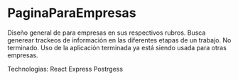 # PaginaParaEmpresas

Diseño general de para empresas en sus respectivos rubros. 
Busca generear trackeos de información en las diferentes etapas de un trabajo.
No terminado.
Uso de la aplicación terminada ya está siendo usada para otras empresas.

Technologias:
React
Express
Postrgess
